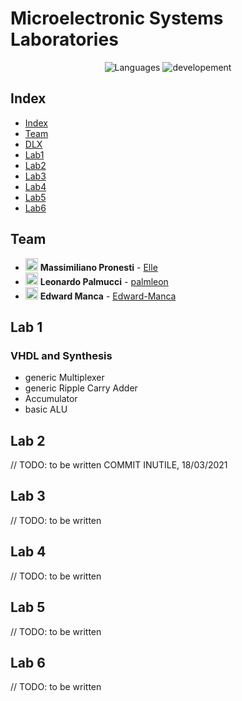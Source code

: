 # Microelectronic Systems Laboratories 

<p align="center">
 <img alt="Languages" src="https://img.shields.io/badge/Languages-VHDL-orange"/>
 <img alt="developement" src="https://img.shields.io/badge/developement-in progress-orange"/>   
</p>

## Index

- [Index](#index)
- [Team](#team)
- [DLX](dlx-project)
- [Lab1](gr38_lab01)
- [Lab2](gr38_lab02)
- [Lab3](gr38_lab03)
- [Lab4](gr38_lab04)
- [Lab5](gr38_lab05)
- [Lab6](gr38_lab06)

## Team

- <img alt="avatar" src="https://github.com/PronElle.png" width="20px" height="20px"> **Massimiliano Pronesti**  - [Elle](https://github.com/PronElle)
- <img alt="avatar" src="https://github.com/palmleon.png" width="20px" height="20px"> **Leonardo Palmucci** - [palmleon](https://github.com/palmleon) 
- <img alt="avatar" src="https://github.com/Edward-Manca.png" width="20px" height="20px"> **Edward Manca** - [Edward-Manca](https://github.com/Edward-Manca)

## Lab 1

###  VHDL and Synthesis

- generic Multiplexer
- generic Ripple Carry Adder
- Accumulator
- basic ALU

## Lab 2

// TODO: to be written  COMMIT INUTILE, 18/03/2021

## Lab 3

// TODO: to be written

## Lab 4

// TODO: to be written

## Lab 5

// TODO: to be written

## Lab 6

// TODO: to be written

